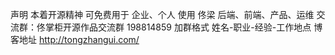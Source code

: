声明 本着开源精神 可免费用于 企业、个人 使用
佟梁 后端、前端、产品、运维
交流群：佟掌柜开源作品交流群 198814859 加群格式 姓名-职业-经验-工作地点
博客地址 http://tongzhangui.com/
